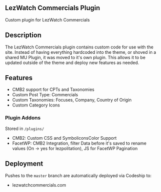 ## LezWatch Commercials Plugin

Custom plugin for LezWatch Commercials

## Description

The LezWatch Commercials plugin contains custom code for use with the site. Instead of having everything hardcoded into the theme, or shoved in a shared MU Plugin, it was moved to it's own plugin. This allows it to be updated outside of the theme and deploy new features as needed.

## Features

* CMB2 support for CPTs and Taxonomies
* Custom Post Type: Commercials
* Custom Taxonomies: Focuses, Company, Country of Origin
* Custom Category Icons

### Plugin Addons

Stored in `/plugins/`

* CMB2: Custom CSS and SymboliconsColor Support
* FacetWP: CMB2 Integration, filter Data before it's saved to rename values (On -> yes for lezpolitation), JS for FacetWP Pagination

## Deployment

Pushes to the `master` branch are automatically deployed via Codeship to:

* lezwatchcommercials.com
